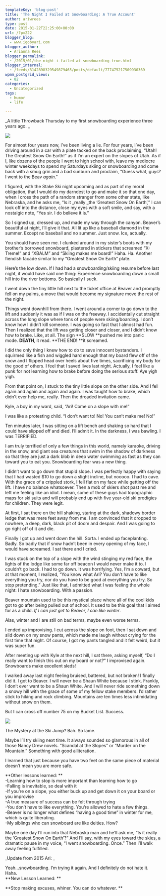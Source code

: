 ```yaml
---
templateKey: 'blog-post'
title: 'The Night I Failed at Snowboarding: A True Account'
author: ariwrees
type: post
date: 2015-01-22T22:25:00+00:00
url: /?p=222
blogger_blog:
  - www.igobyari.com
blogger_author:
  - Arianna Rees
blogger_permalink:
  - /2015/01/the-night-i-failed-at-snowboarding-true.html
blogger_internal:
  - /feeds/3142898329549879465/posts/default/777475217509930369
wpmm_postgrid_views:
  - 82
categories:
  - Uncategorized
tags:
  - humor
  - life

---
```

_A little Throwback Thursday to my first snowboarding experience three years ago. _

[![](https://www.igobyari.com/wp-content/uploads/2015/01/snowboard.jpg)](https://www.igobyari.com/wp-content/uploads/2015/01/snowboard.jpg)

For almost four years now, I’ve been living a lie. For four years, I’ve been driving around in a car with a plate tacked on the back proclaiming, “Utah! The Greatest Snow On Earth!” as if I’m an expert on the slopes of Utah. As if I, like dozens of the people I went to high school with, leave my mediocre winter weekdays to spend my Saturdays skiing or snowboarding and come back with a smug grin and a bad sunburn and proclaim, “Guess what, guys? I went to the Beav _again_.”

I figured, with the Stake Ski night upcoming and as part of my moral obligation, that I would do my darndest to go and make it so that one day, when I cross the path of a random stranger from some other state, like Nebraska, and he asks me, “Is it _really _the ‘Greatest Snow On Earth’,” I can look off into the distance, close my eyes with a soft smile, and say, with a nostalgic note, “Yes sir. I do believe it is.”

So I signed up, dressed up, and made my way through the canyon. Beaver’s beautiful at night, I’ll give it that. All lit up like a baseball diamond in the summer. Except no baseball and no summer. Just snow. Ice, actually.

You should have seen me. I clunked around in my sister’s boots with my brother’s borrowed snowboard, plastered in stickers that screamed “X-Treme!” and “XBALM” and “Skiing makes me board!” Haha. Ha. Another fiendish facade similar to my “Greatest Snow On Earth” plate.

Here’s the low down. If I had had a snowboarding/skiing resume before last night, it would have said one thing: Experience snowboarding down a small hill into the river bottoms. So basically I suck.

I went down the tiny little hill next to the ticket office at Beaver and promptly fell on my palms, a move that would become my signature move the rest of the night.

Things went downhill from there. I went around a corner to go down to the lift and suddenly it was as if I was on the freeway. I accidentally cut straight across the long slope where tons of people were skiing/boarding. I don’t know how I didn’t kill someone. I was going so fast that I almost had fun. Then I realized that the lift was getting closer and closer, and I didn’t know how to brake. Like, at all. The sign **SLOW **pushed me into panic mode. **DEATH**, it read. **THE END! **it screamed.

I did the only thing I knew how to do to save innocent bystanders. I squirmed like a fish and wiggled hard enough that my board flew off of the snow and I flipped head over heels about five times, sacrificing my body for the good of others. I feel that I saved lives last night. Actually, I feel like a punk for not learning how to brake before doing the serious stuff. Aye yigh yigh.

From that point on, I stuck to the tiny little slope on the other side. And I fell again and again and again and again. I was taught how to brake, which didn’t ever help me, really. Then the dreaded invitation came.

Kyle, a boy in my ward, said, “Ari! Come on a slope with me!”

I was like a protesting child. “I don’t want to! No! You can’t make me! No!”

Ten minutes later, I was sitting on a lift bench and shaking so hard that I could have slipped off and died. I’ll admit it. In the darkness, I was bawling. I was TERRIFIED.

I am truly terrified of only a few things in this world, namely karaoke, driving in the snow, and giant sea creatures that swim in the shadow of darkness so that they are just a dark blob in deep water swimming as fast as they can toward you to eat you. Snowboarding fear was a new thing.

I didn’t want to go down that stupid slope. I was perfectly happy with saying that I had wasted $10 to go down a slight incline, but nooooo. I had to cave. With the grace of a crippled stork, I fell flat on my face while getting off the lift. I have no balance whatsoever. Then a mob of skiers shot past me and left me feeling like an idiot. I mean, some of these guys had topographic maps for ski suits and will probably end up with five year-old ski prodigies for children. They were legit.

At first, I sat there on the hill shaking, staring at the dark, shadowy border ledge that was mere feet away from me. I am convinced that it dropped to nowhere, a deep, dark, black pit of doom and despair. And I was going to go right off of it and die.

Finally I got up and went down the hill. Sorta. I ended up faceplanting. Badly. So badly that if snow hadn’t been in every opening of my face, I would have screamed. I sat there and I cried.

I was stuck on the top of a slope with the wind stinging my red face, the lights of the lodge like some far off beacon I would never make it to. I couldn’t go back. I had to go down. It was horrifying. Yes, I’m a coward, but at that moment, I realized, “You know what Ari? You don’t have to like everything you try, nor do you have to be good at everything you try. So stop pretending.” Just like that, I admitted what I was feeling the whole night: I hate snowboarding. With a passion.

Beaver mountain used to be this mystical place where all of the cool kids got to go after being pulled out of school. It used to be this goal that I aimed for as a child. _If I can just get to Beaver, I can like winter_.

Alas, winter and I are still on bad terms, maybe even worse terms.

I ended up improvising. I cut across the slope on foot, then I sat down and slid down on my snow pants, which made me laugh without crying for the first time that night. Of course, I got my pants tangled and it felt weird, but it was super fun.

After meeting up with Kyle at the next hill, I sat there, asking myself, “Do I really want to finish this out on my board or not?” I improvised again. Snowboards make excellent sleds!

I walked away last night feeling bruised, battered, but not broken! I finally did it. I got to Beaver. I will never be a Shaun White because I stink. Frankly, I don’t ever want to be a Shaun White. And I will never ride something down a snowy hill with the grace of some of my fellow stake members. I’d rather stick to hiking and rock climbing. Mountains are ten times less intimidating without snow on them.

But I can cross off number 75 on my Bucket List. Success.

[![](https://www.igobyari.com/wp-content/uploads/2015/01/nancy-drew-mystery-at-the-ski-jump.jpg)](https://www.igobyari.com/wp-content/uploads/2015/01/nancy-drew-mystery-at-the-ski-jump.jpg)

The Mystery at the Ski Jump? Bah. So lame. 

Maybe I’ll try skiing next time. It always sounded so glamorous in all of those Nancy Drew novels. “Scandal at the Slopes” or “Murder on the Mountain.” Something with good alliteration.

I learned that just because you have two feet on the same piece of material doesn’t mean you are more safe.

**Other lessons learned: **  
\-Learning how to stop is more important than learning how to go  
\-Falling is inevitable, so deal with it  
\-If you’re on a slope, you either buck up and get down it on your board or you improvise  
\-A true measure of success can be felt through trying  
\-You don’t have to like everything. You’re allowed to hate a few things.  
\-Beaver is no longer what defines “having a good time” in winter for me, which is quite liberating.  
\-My siblings who can snowboard are like deities. How?

Maybe one day I’ll run into that Nebraska man and he’ll ask me, “Is it really the ‘Greatest Snow On Earth’?” And I’ll say, with my eyes toward the skies, a dramatic pause in my voice, “I went snowboarding. Once.” Then I’ll walk away feeling fulfilled.

_Update from 2015 Ari: _

Yeah…snowboarding. I’m trying it again. And I definitely do not hate it. Haha.  
**New Lesson Learned: **

**Stop making excuses, whiner. You can do whatever. **